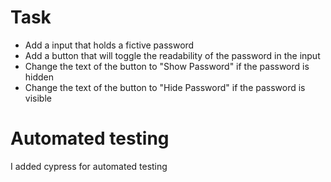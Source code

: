 # Task

- Add a input that holds a fictive password
- Add a button that will toggle the readability of the password in the input
- Change the text of the button to "Show Password" if the password is hidden
- Change the text of the button to "Hide Password" if the password is visible

# Automated testing

I added cypress for automated testing
